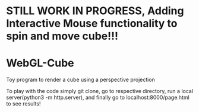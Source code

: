 # STILL WORK IN PROGRESS, Adding Interactive Mouse functionality to spin and move cube!!!

# WebGL-Cube
Toy program to render a cube using a perspective projection

To play with the code simply git clone, go to respective directory, run a local server(python3 -m http.server),
and finally go to localhost:8000/page.html to see results!

